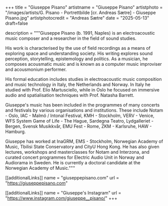 +++
title = "Giuseppe Pisano"
artistname = "Giuseppe Pisano"
artistphoto = "/images/artists/G. Pisano - Portrettbilde [cr. Andreas Sætre] - Giuseppe Pisano.jpg"
artistphotocredit = "Andreas Sætre"
date = "2025-05-13"
draft=false

description = """Giuseppe Pisano (b. 1991, Naples) is an electroacoustic music composer and a researcher in the field of sound studies.

His work is characterised by the use of field recordings as a means of exploring space and understanding society. His writing explores sound perception, storytelling, epistemology and politics. As a musician, he composes acousmatic music and is known as a computer music improviser and acousmonium performer.

His formal education includes studies in electroacoustic music composition and music technology in Italy, the Netherlands and Norway. In Italy he studied with Prof. Elio Martusciello, while in Oslo he focused on immersive audio and spatialisation techniques with Prof. Natasha Barrett.

Giuseppe's music has been included in the programmes of many concerts and festivals by various organisations and institutions. These include Notam - Oslo, IAC - Malmö / Intonal Festival, KMH - Stockholm, VERV - Venice, WFS System Game of Life - The Hague, Sardegna Teatro, Lydgalleriet - Bergen, Svensk Musikkvår, EMU Fest - Rome, ZKM - Karlsruhe, HAW - Hamburg.

Giuseppe has worked at InaGRM, EMS - Stockholm, Norwegian Academy of Music, Tbilisi State Conservatory and CityU Hong Kong. He has also given lectures, workshops and masterclasses for Notam and Interzona, and curated concert programmes for Electric Audio Unit in Norway and Audiorama in Sweden. He is currently a doctoral candidate at the Norwegian Academy of Music."""


[[additionalLinks]]
name = "giuseppepisano.com"
url = "https://giuseppepisano.com"

[[additionalLinks]]
name = "Giuseppe's Instagram"
url = "https://www.instagram.com/giuseppe__pisano/"
+++
  
